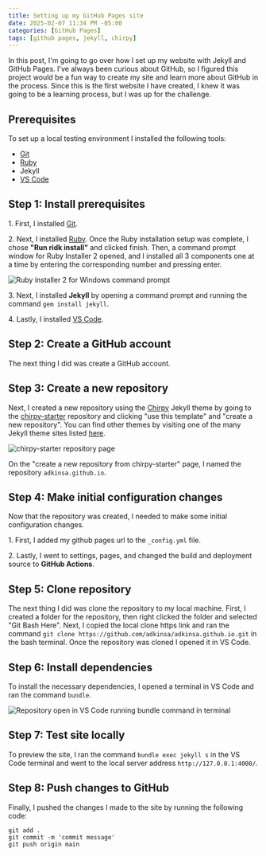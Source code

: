 ```yaml
---
title: Setting up my GitHub Pages site
date: 2025-02-07 11:34 PM -05:00
categories: [GitHub Pages]
tags: [github pages, jekyll, chirpy]
---
```


In this post, I'm going to go over how I set up my website with Jekyll and GitHub Pages. I've always been curious about GitHub, so I figured this project would be a fun way to create my site and learn more about GitHub in the process. Since this is the first website I have created, I knew it was going to be a learning process, but I was up for the challenge.

## Prerequisites
To set up a local testing environment I installed the following tools:
* <a href="https://git-scm.com/downloads" target="_blank">Git</a>
* <a href="https://rubyinstaller.org/downloads/" target="_blank">Ruby</a>
* Jekyll
* <a href="https://code.visualstudio.com/download" target="_blank">VS Code</a>

## Step 1: Install prerequisites
1\. First, I installed <a href="https://git-scm.com/downloads" target="_blank">Git</a>.

2\. Next, I installed <a href="https://rubyinstaller.org/downloads/" target="_blank">Ruby</a>. Once the Ruby installation setup was complete, I chose **"Run ridk install"** and clicked finish. Then, a command prompt window for Ruby Installer 2 opened, and I installed all 3 components one at a time by entering the corresponding number and pressing enter.

![Ruby installer 2 for Windows command prompt](https://res.cloudinary.com/do8uy1fxa/image/upload/v1738935315/ridk-install-command-prompt_pwhghq.png)

3\. Next, I installed **Jekyll** by opening a command prompt and running the command `gem install jekyll`.

4\. Lastly, I installed <a href="https://code.visualstudio.com/download" target="_blank">VS Code</a>.

## Step 2: Create a GitHub account
The next thing I did was create a GitHub account.

## Step 3: Create a new repository
Next, I created a new repository using the <a href="https://github.com/cotes2020/jekyll-theme-chirpy" target="_blank">Chirpy</a> Jekyll theme by going to the <a href="https://github.com/cotes2020/chirpy-starter" target="_blank">chirpy-starter</a> repository and clicking "use this template" and "create a new repository". You can find other themes by visiting one of the many Jekyll theme sites listed <a href="https://jekyllrb.com/docs/themes/" target="_blank">here</a>.

![chirpy-starter repository page](https://res.cloudinary.com/do8uy1fxa/image/upload/v1738935201/chirpy-starter-repo_z4sxnz.png)

On the "create a new repository from chirpy-starter" page, I named the repository `adkinsa.github.io`.

## Step 4: Make initial configuration changes
Now that the repository was created, I needed to make some initial configuration changes.

1\. First, I added my github pages url to the `_config.yml` file.

2\. Lastly, I went to settings, pages, and changed the build and deployment source to **GitHub Actions**.

## Step 5: Clone repository
The next thing I did was clone the repository to my local machine. First, I created a folder for the repository, then right clicked the folder and selected "Git Bash Here". Next, I copied the local clone https link and ran the command `git clone https://github.com/adkinsa/adkinsa.github.io.git` in the bash terminal. Once the repository was cloned I opened it in VS Code.

## Step 6: Install dependencies
To install the necessary dependencies, I opened a terminal in VS Code and ran the command `bundle`.

![Repository open in VS Code running bundle command in terminal](https://res.cloudinary.com/do8uy1fxa/image/upload/v1738935300/local-repo-opened-in-vscode_o7cbte.png)

## Step 7: Test site locally
To preview the site, I ran the command `bundle exec jekyll s` in the VS Code terminal and went to the local server address `http://127.0.0.1:4000/`.

## Step 8: Push changes to GitHub
Finally, I pushed the changes I made to the site by running the following code:
```shell
git add .
git commit -m 'commit message'
git push origin main
```